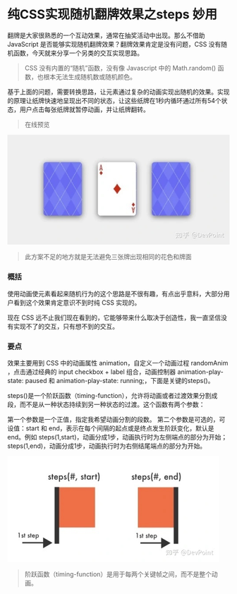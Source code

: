 # 纯CSS实现随机翻牌效果之steps 妙用

翻牌是大家很熟悉的一个互动效果，通常在抽奖活动中出现。那么不借助 JavaScript 是否能够实现随机翻牌效果？翻牌效果肯定是没有问题，CSS 没有随机函数，今天就来分享一个另类的交互实现思路。

> CSS 没有内置的“随机”函数，没有像 Javascript 中的 Math.random() 函数，也根本无法生成随机数或随机颜色。

基于上面的问题，需要转换思路，让元素通过复杂的动画实现出随机的效果。实现的原理让纸牌快速地呈现出不同的状态，让这些纸牌在1秒内循环通过所有54个状态，用户点击每张纸牌就暂停动画，并让纸牌翻转。

> 在线预览

<script async src="//jsfiddle.net/halapro_liu/3o97kuwg/1/embed/html,css,result/"></script>

![](../imgs/playingcard1.jpeg)

> 此方案不足的地方就是无法避免三张牌出现相同的花色和牌面

### 概括

使用动画使元素看起来随机行为的这个思路是不很有趣，有点出乎意料，大部分用户看到这个效果肯定意识不到时纯 CSS 实现的。

现在 CSS 远不止我们现在看到的，它能够带来什么取决于创造性，我一直坚信没有实现不了的交互，只有想不到的交互。

### 要点

效果主要用到 CSS 中的动画属性 animation，自定义一个动画过程 randomAnim ，点击通过经典的 input checkbox + label 组合，动画控制器 animation-play-state: paused 和 animation-play-state: running;，下面是关键的steps()。

steps()是一个阶跃函数（timing-function），允许将动画或者过渡效果分割成段，而不是从一种状态持续到另一种状态的过渡。这个函数有两个参数：

第一个参数是一个正值，指定我希望动画分割的段数。
第二个参数是可选的，可设值：start 和 end，表示在每个间隔的起点或是终点发生阶跃变化，默认是 end。例如 steps(1,start)，动画分成1步，动画执行时为左侧端点的部分为开始；steps(1,end)，动画分成1步，动画执行时为右侧结尾端点的部分为开始。

![](../imgs/playingcard2.jpeg)

> 阶跃函数（timing-function）是用于每两个关键帧之间，而不是整个动画。